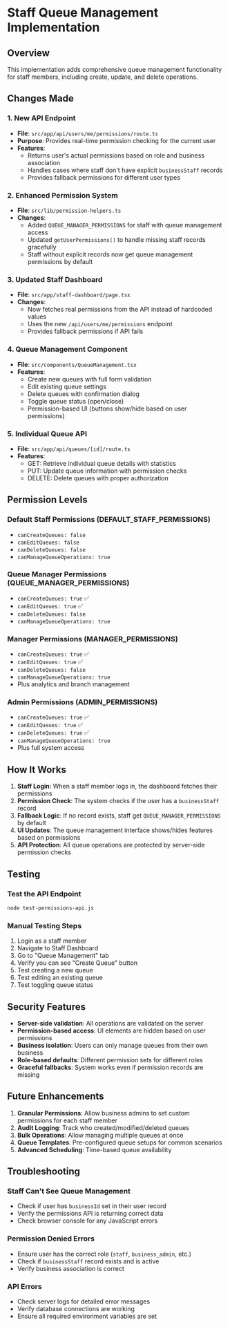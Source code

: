 # Staff Queue Management Implementation

## Overview
This implementation adds comprehensive queue management functionality for staff members, including create, update, and delete operations.

## Changes Made

### 1. New API Endpoint
- **File**: `src/app/api/users/me/permissions/route.ts`
- **Purpose**: Provides real-time permission checking for the current user
- **Features**:
  - Returns user's actual permissions based on role and business association
  - Handles cases where staff don't have explicit `businessStaff` records
  - Provides fallback permissions for different user types

### 2. Enhanced Permission System
- **File**: `src/lib/permission-helpers.ts`
- **Changes**:
  - Added `QUEUE_MANAGER_PERMISSIONS` for staff with queue management access
  - Updated `getUserPermissions()` to handle missing staff records gracefully
  - Staff without explicit records now get queue management permissions by default

### 3. Updated Staff Dashboard
- **File**: `src/app/staff-dashboard/page.tsx`
- **Changes**:
  - Now fetches real permissions from the API instead of hardcoded values
  - Uses the new `/api/users/me/permissions` endpoint
  - Provides fallback permissions if API fails

### 4. Queue Management Component
- **File**: `src/components/QueueManagement.tsx`
- **Features**:
  - Create new queues with full form validation
  - Edit existing queue settings
  - Delete queues with confirmation dialog
  - Toggle queue status (open/close)
  - Permission-based UI (buttons show/hide based on user permissions)

### 5. Individual Queue API
- **File**: `src/app/api/queues/[id]/route.ts`
- **Features**:
  - GET: Retrieve individual queue details with statistics
  - PUT: Update queue information with permission checks
  - DELETE: Delete queues with proper authorization

## Permission Levels

### Default Staff Permissions (DEFAULT_STAFF_PERMISSIONS)
- `canCreateQueues: false`
- `canEditQueues: false`
- `canDeleteQueues: false`
- `canManageQueueOperations: true`

### Queue Manager Permissions (QUEUE_MANAGER_PERMISSIONS)
- `canCreateQueues: true` ✅
- `canEditQueues: true` ✅
- `canDeleteQueues: false`
- `canManageQueueOperations: true`

### Manager Permissions (MANAGER_PERMISSIONS)
- `canCreateQueues: true` ✅
- `canEditQueues: true` ✅
- `canDeleteQueues: false`
- `canManageQueueOperations: true`
- Plus analytics and branch management

### Admin Permissions (ADMIN_PERMISSIONS)
- `canCreateQueues: true` ✅
- `canEditQueues: true` ✅
- `canDeleteQueues: true` ✅
- `canManageQueueOperations: true`
- Plus full system access

## How It Works

1. **Staff Login**: When a staff member logs in, the dashboard fetches their permissions
2. **Permission Check**: The system checks if the user has a `businessStaff` record
3. **Fallback Logic**: If no record exists, staff get `QUEUE_MANAGER_PERMISSIONS` by default
4. **UI Updates**: The queue management interface shows/hides features based on permissions
5. **API Protection**: All queue operations are protected by server-side permission checks

## Testing

### Test the API Endpoint
```bash
node test-permissions-api.js
```

### Manual Testing Steps
1. Login as a staff member
2. Navigate to Staff Dashboard
3. Go to "Queue Management" tab
4. Verify you can see "Create Queue" button
5. Test creating a new queue
6. Test editing an existing queue
7. Test toggling queue status

## Security Features

- **Server-side validation**: All operations are validated on the server
- **Permission-based access**: UI elements are hidden based on user permissions
- **Business isolation**: Users can only manage queues from their own business
- **Role-based defaults**: Different permission sets for different roles
- **Graceful fallbacks**: System works even if permission records are missing

## Future Enhancements

1. **Granular Permissions**: Allow business admins to set custom permissions for each staff member
2. **Audit Logging**: Track who created/modified/deleted queues
3. **Bulk Operations**: Allow managing multiple queues at once
4. **Queue Templates**: Pre-configured queue setups for common scenarios
5. **Advanced Scheduling**: Time-based queue availability

## Troubleshooting

### Staff Can't See Queue Management
- Check if user has `businessId` set in their user record
- Verify the permissions API is returning correct data
- Check browser console for any JavaScript errors

### Permission Denied Errors
- Ensure user has the correct role (`staff`, `business_admin`, etc.)
- Check if `businessStaff` record exists and is active
- Verify business association is correct

### API Errors
- Check server logs for detailed error messages
- Verify database connections are working
- Ensure all required environment variables are set



